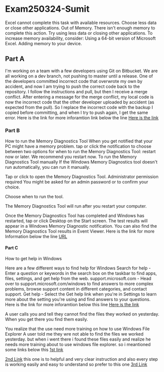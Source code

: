 # Exam250324-Sumit
Excel cannot complete this task with available resources. Choose less data or close other applications.
Out of Memory.
There isn't enough memory to complete this action. Try using less data or closing other applications. To increase memory availability, consider:
Using a 64-bit version of Microsoft Excel.
Adding memory to your device.
## Part A
I'm working on a team with a few developers using Git on Bitbucket. We are all working on a dev branch, not pushing to master until a release.
One of the developers committed incorrect code that overwrote my own by accident, and now I am trying to push the correct code back to the repository.
I follow the instructions and pull, but then I receive a merge conflict.
After entering a message for the merge conflict, my local code is now the incorrect code that the other developer uploaded by accident (as expected from the pull).
So I replace the incorrect code with the backup I copied before committing, and when I try to push again, I get the same error.
Here is the link for more inforamtion link below the line
[Here is the link](https://stackoverflow.com/questions/24357108/error-updates-were-rejected-because-the-remote-contains-work-that-you-do-not-ha)

### Part B
How to run the Memory Diagnostics Tool
When you get notified that your PC might have a memory problem.
tap or click the notification to choose between two options for when to run the Memory Diagnostics Tool:
restart now or later. We recommend you restart now.
To run the Memory Diagnostics Tool manually
If the Windows Memory Diagnostics tool doesn't run automatically, you can run it manually.

Tap or click to open the Memory Diagnostics Tool.‌ Administrator permission required You might be asked for an admin password or to confirm your choice.

Choose when to run the tool.

The Memory Diagnostics Tool will run after you restart your computer.

Once the Memory Diagnostics Tool has completed and Windows has restarted, tap or click Desktop on the Start screen. The test results will appear in a Windows Memory Diagnostic notification. You can also find the Memory Diagnostics Tool results in Event Viewer.
Here is the link for more Information below the line
[URL](http://hs.windows.microsoft.com/hhweb/content/m-en-us/p-6.2/id-4edd5f80-def2-4d32-965c-116d49fb9872/)

#### Part C
How to get help in Windows

Here are a few different ways to find help for Windows
Search for help - Enter a question or keywords in the search box on the taskbar to find apps, files, settings, and get help from the web.
support.microsoft.com - Head over to support.microsoft.com/windows to find answers to more complex problems, browse support content in different categories, and contact support.
Get help - Select the Get help link when you're in Settings to learn more about the setting you're using and find answers to your questions.
Here is the link for more inforamtion below this line
[Here is the link](https://support.microsoft.com/en-us/windows/how-to-get-help-in-windows-711b6492-0435-0038-8706-7c6b0feb200a)

A user calls you and tell  they cannot find the files they worked on yesterday.
When you get there you find them easily.

You realize that the use need more training on how to use Windows File Explorer
A user told me they wre not able to find the files we worked yesterday.
but when i went there i found these files easily and realize he needs more training about to use windows file explorer.
so i meantioned some links below this
[1st link](https://www.youtube.com/watch?v=Op5y8Ams-Jw)

[2nd Link](https://www.youtube.com/watch?v=_DPOCYOqVG4)
this one is to helpful and very clear instruction and also every step is working easily and easy to understand so prefer to this one
[3rd Link](https://www.youtube.com/watch?v=tLyr8bjk0jI)
